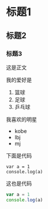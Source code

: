 # 标题1
## 标题2
### 标题3
这是正文

我的爱好是
1. 篮球
2. 足球
3. 乒乓球

我喜欢的明星
* kobe
* lbj
* mj

下面是代码

    var a = 1
    console.log(a)
    
这也是代码

```javascript
var a = 1
console.log(a)
```
